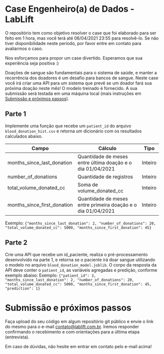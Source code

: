 # Case Engenheiro(a) de Dados - LabLift

O repositório tem como objetivo resolver o case que foi elaborado para ser feito em 1 hora, mas você terá até 06/04/2021 23:55 para resolvê-lo. Se não tiver disponibilidade neste período, por favor entre em contato para avaliarmos o caso. 

Nos esforçamos para propor um case divertido. Esperamos que sua experiência seja positiva :)

Doações de sangue são fundamentais para o sistema de saúde, e manter a recorrência dos doadores é um desafio para bancos de sangue. Neste case você irá criar uma API para um sistema que prevê se um doador fará sua próxima doação neste mês! O modelo treinado é fornecido. A sua submissão será testada em uma máquina local (mais instruções em [Submissão e próximos passos](#submiss%C3%A3o-e-pr%C3%B3ximos-passos)).

## Parte 1
Implemente uma função que recebe um `patient_id` do arquivo `blood_donation_hist.csv` e retorna um dicionário com os resultados calculados abaixo. 

| Campo                       | Cálculo                                                      | Tipo    |
|-----------------------------|--------------------------------------------------------------|---------|
| months_since_last_donation  | Quantidade de meses entre última doação e o dia 01/04/2021   | Inteiro |
| number_of_donations         | Quantidade de registros                                      | Inteiro |
| total_volume_donated_cc     | Soma de volume_donated_cc                                    | Inteiro |
| months_since_first_donation | Quantidade de meses entre primeira doação e o dia 01/04/2021 | Inteiro |


Exemplo: `{"months_since_last_donation": 2, "number_of_donations": 20, "total_volume_donated_cc": 5000, "months_since_first_donation": 45}`

## Parte 2
Crie uma API que recebe um id_paciente, realiza o pré-processamento desenvolvido na parte 1, e retorna se o paciente irá doar sangue utilizando o modelo no arquivo `blood_donation_model.joblib`. O corpo da resposta da API deve conter o  `patient_id`, as variáveis agregadas e predição, conforme exemplo abaixo:
Exemplo: `{"patient_id": 3, "months_since_last_donation": 2, "number_of_donations": 20, "total_volume_donated_cc": 5000, "months_since_first_donation": 45, "prediction": 1}`

# Submissão e próximos passos
Faça upload do seu código em algum repositório git público e envie o link do mesmo para o e-mail contato@lablift.com.br. Iremos responder confirmando o recebimento e com orientações para a última etapa (entrevista).

Em caso de dúvidas, não hesite em entrar em contato pelo e-mail acima!

